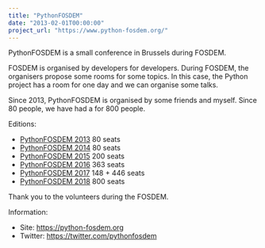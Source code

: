```yaml
---
title: "PythonFOSDEM"
date: "2013-02-01T00:00:00"
project_url: "https://www.python-fosdem.org/"
---
```


PythonFOSDEM is a small conference in Brussels during FOSDEM.

FOSDEM is organised by developers for developers. During FOSDEM, the organisers
propose some rooms for some topics. In this case, the Python project has a room
for one day and we can organise some talks.

Since 2013, PythonFOSDEM is organised by some friends and myself. Since 80
people, we have had a for 800 people.

Editions:

* [PythonFOSDEM 2013](https://archive.fosdem.org/2013/schedule/track/python/) 80 seats
* [PythonFOSDEM 2014](https://archive.fosdem.org/2014/schedule/track/python/) 80 seats
* [PythonFOSDEM 2015](https://archive.fosdem.org/2015/schedule/track/python/) 200 seats
* [PythonFOSDEM 2016](https://archive.fosdem.org/2016/schedule/track/python/) 363 seats
* [PythonFOSDEM 2017](https://archive.fosdem.org/2017/schedule/track/python/) 148 + 446 seats
* [PythonFOSDEM 2018](https://archive.fosdem.org/2018/schedule/track/python/) 800 seats

Thank you to the volunteers during the FOSDEM.

Information:

* Site: https://python-fosdem.org
* Twitter: https://twitter.com/pythonfosdem
